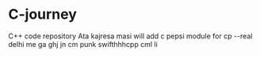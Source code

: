 # C-journey
C++ code repository
Ata kajresa masi
will add
c pepsi module for cp
--real
delhi me
ga
ghj
jn
cm punk
swifthhhcpp
cml
li
